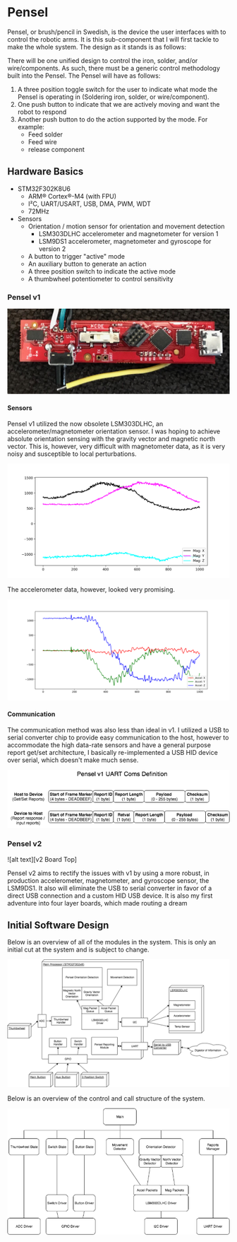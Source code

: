 # Pensel

Pensel, or brush/pencil in Swedish, is the device the user interfaces with to control
the robotic arms. It is this sub-component that I will first tackle to make the whole
system. The design as it stands is as follows:

There will be one unified design to control the iron, solder, and/or wire/components.
As such, there must be a generic control methodology built into the Pensel. The
Pensel will have as follows:

1. A three position toggle switch for the user to indicate what mode the Pensel is
operating in (Soldering iron, solder, or wire/component).
2. One push button to indicate that we are actively moving and want the robot to respond
3. Another push button to do the action supported by the mode. For example:
   * Feed solder
   * Feed wire
   * release component

## Hardware Basics

* STM32F302K8U6
   * ARM® Cortex®-M4 (with FPU)
   * I²C, UART/USART, USB, DMA, PWM, WDT
   * 72MHz
* Sensors
   * Orientation / motion sensor for orientation and movement detection
     - LSM303DLHC accelerometer and magnetometer for version 1
     - LSM9DS1 accelerometer, magnetometer and gyroscope for version 2
   * A button to trigger "active" mode
   * An auxiliary button to generate an action
   * A three position switch to indicate the active mode
   * A thumbwheel potentiometer to control sensitivity

### Pensel v1

![alt text][v1 Board Top]

#### Sensors

Pensel v1 utilized the now obsolete LSM303DLHC, an accelerometer/magnetometer
orientation sensor. I was hoping to achieve absolute orientation sensing with the
gravity vector and magnetic north vector. This is, however, very difficult with
magnetometer data, as it is very noisy and susceptible to local perturbations.

![alt text][v1 Mag Plot]

The accelerometer data, however, looked very promising.

![alt text][v1 Accel Plot]

#### Communication

The communication method was also less than ideal in v1. I utilized a USB to serial
converter chip to provide easy communication to the host, however to accommodate the
high data-rate sensors and have a general purpose report get/set architecture, I
basically re-implemented a USB HID device over serial, which doesn't make much sense.

![alt text][v1 comms]


### Pensel v2

![alt text][v2 Board Top]

Pensel v2 aims to rectify the issues with v1 by using a more robust, in production
accelerometer, magnetometer, and gyroscope sensor, the LSM9DS1. It also will
eliminate the USB to serial converter in favor of a direct USB connection and a
custom HID USB device. It is also my first adventure into four layer boards, which
made routing a dream


## Initial Software Design

Below is an overview of all of the modules in the system. This is only an initial
cut at the system and is subject to change.

![alt text][Software Diagram]

Below is an overview of the control and call structure of the system.

![alt text][Control Diagram]

[Software Diagram]: https://raw.githubusercontent.com/TDHolmes/Harma/master/Pensel/documentation/pictures/Pensel_SoftwareDiagram.png "Overall Pensel software diagram"
[Control Diagram]: https://raw.githubusercontent.com/TDHolmes/Harma/master/Pensel/documentation/pictures/Pensel_ControlHierarchy.png "Pensel control flow"

[v1 Board Top]: https://github.com/TDHolmes/Harma/blob/gh-pages/Pensel/documentation/pictures/Pensel_1_0_top.jpg?raw=true "Pensel v1 - Top"
[v1 Board Bottom]: https://github.com/TDHolmes/Harma/blob/gh-pages/Pensel/documentation/pictures/Pensel_1_0_bottom.jpg?raw=true "Pensel v1 - Bottom"

[v1 Accel Plot]: https://github.com/TDHolmes/Harma/blob/gh-pages/Pensel/Documentation/pictures/P1_HalfRotation_accel.png?raw=true "Accel plot of a half rotation of the unit"
[v1 Mag Plot]: https://github.com/TDHolmes/Harma/blob/gh-pages/Pensel/Documentation/pictures/P1_magRotation.png?raw=true "Magnetometer plot of a full Pensel rotation"
[v1 comms]: https://github.com/TDHolmes/Harma/blob/master/Pensel/Documentation/P1_UART_coms.png?raw=true "Pensel v1 UART packet definition"
